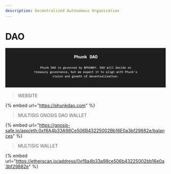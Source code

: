 ```yaml
---
description: Decentralized Autonomous Organization
---
```


# DAO

![](<../.gitbook/assets/Screen Shot 2022-03-17 at 18.07.13.png>)

> WEBSITE

{% embed url="https://phunkdao.com" %}

> MULTISIG GNOSIS DAO WALLET

{% embed url="https://gnosis-safe.io/app/eth:0xf8A4b33A98Ce506B43225002Bb16E0a3bf29882e/balances" %}

> MULTISIG WALLET

{% embed url="https://etherscan.io/address/0xf8a4b33a98ce506b43225002bb16e0a3bf29882e" %}
